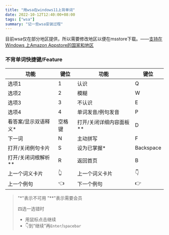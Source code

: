 ```yaml
---
title: "用wsa在windows11上背单词"
date: 2022-10-12T12:40:00+08:00
tags: ["wsa"]
summary: "记一些wsa安装过程"
---
```


  

目前wsa仅在部分地区提供，所以需要修改地区以便在msstore下载。——[支持在 Windows 上Amazon Appstore的国家和地区](https://support.microsoft.com/zh-cn/windows/支持在-windows-上amazon-appstore的国家和地区-d8dd17c7-5994-4187-9527-ddb076f9493e)



### 不背单词快捷键/Feature

| 功能                 | 键位   | 功能                    | 键位      |
| -------------------- | ------ | ----------------------- | --------- |
| 选项1                | 1      | 认识                    | Q         |
| 选项2                | 2      | 模糊                    | W         |
| 选项3                | 3      | 不认识                  | E         |
| 选项4                | 4      | 单词发音/例句发音       | P         |
| 看答案/显示双语释义* | 空格键 | 打开/关闭详细内容面板** | D         |
| 下一词               | N      | 主动拼写                | F         |
| 打开/关闭例句卡片    | S      | 设为已掌握*             | Backspace |
| 打开/关闭词根解析**  | R      | 返回首页                | B         |
| 上一个词义卡片       | 👆      | 上一个词义卡片          | 👇         |
| 上一个例句           | 👈      | 下一个例句              | 👉         |

> "*"表示不可用 "**"表示需要会员
>
> 四选一选错时
>
> - 用鼠标点击继续
> - 👇到“继续”再`Enter`/`spacebar`
